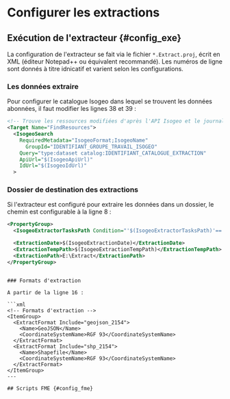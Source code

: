 # Configurer les extractions

## Exécution de l'extracteur {#config_exe}

La configuration de l'extracteur se fait via le fichier `*.Extract.proj`, écrit en XML (éditeur Notepad++ ou équivalent recommandé). Les numéros de ligne sont donnés à titre idnicatif et varient selon les configurations.

### Les données extraire

Pour configurer le catalogue Isogeo dans lequel se trouvent les données abonnées, il faut modifier les lignes 38 et 39  :

```xml
<!-- Trouve les ressources modifiées d'après l'API Isogeo et le journal d'extraction -->
<Target Name="FindResources">
  <IsogeoSearch
    RequiredMetadata="IsogeoFormat;IsogeoName"
      GroupId="IDENTIFIANT_GROUPE_TRAVAIL_ISOGEO"
    Query="type:dataset catalog:IDENTIFIANT_CATALOGUE_EXTRACTION"
    ApiUrl="$(IsogeoApiUrl)"
    IdUrl="$(IsogeoIdUrl)"
  >
```

### Dossier de destination des extractions

Si l'extracteur est configuré pour extraire les données dans un dossier, le chemin est configurable à la ligne 8 :

```xml
<PropertyGroup>
  <IsogeoExtractorTasksPath Condition="'$(IsogeoExtractorTasksPath)'==''">$(MSBuildExtensionsPath)\Isogeo\Extractor</IsogeoExtractorTasksPath>

  <ExtractionDate>$(IsogeoExtractionDate)</ExtractionDate>
  <ExtractionTempPath>$(IsogeoExtractionTempPath)</ExtractionTempPath>
  <ExtractionPath>E:\Extract</ExtractionPath>
</PropertyGroup>
```

```

### Formats d'extraction

A partir de la ligne 16 :

```xml
<!-- Formats d'extraction -->
<ItemGroup>
  <ExtractFormat Include="geojson_2154">
    <Name>GeoJSON</Name>
    <CoordinateSystemName>RGF 93</CoordinateSystemName>
  </ExtractFormat>
  <ExtractFormat Include="shp_2154">
    <Name>Shapefile</Name>
    <CoordinateSystemName>RGF 93</CoordinateSystemName>
  </ExtractFormat>
</ItemGroup>
---

## Scripts FME {#config_fme}



